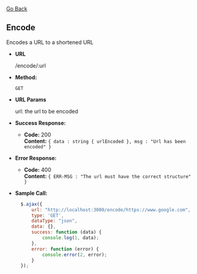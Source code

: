 [Go Back](https://github.com/alvaroassmus/indicinaUrl#readme)

**Encode**
----
Encodes a URL to a shortened URL

* **URL**

  /encode/:url

* **Method:**

  `GET`

* **URL Params**

   url: the url to be encoded

* **Success Response:**

    * **Code:** 200 <br />
      **Content:** `{ data : string { urlEncoded }, msg : "Url has been encoded" }`

* **Error Response:**

    * **Code:** 400 <br />
      **Content:** `{ ERR-MSG : "The url must have the correct structure" }`
* **Sample Call:**

  ```javascript
    $.ajax({
        url: "http://localhost:3000/encode/https://www.google.com",
        type: 'GET',
        dataType: "json",
        data: {},
        success: function (data) {
            console.log(1, data);
        },
        error: function (error) {
            console.error(2, error);
        }
    });
  ```
